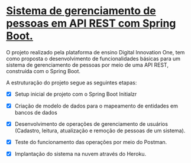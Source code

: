 # <u>Sistema de gerenciamento de pessoas em API REST com Spring Boot.</u>



O projeto realizado pela plataforma de ensino Digital Innovation One, tem como proposta o desenvolvimento de funcionalidades básicas para um sistema de gerenciamento de pessoas por meio de uma API REST, construída com o Spring Boot.

 A estruturação do projeto segue as seguintes etapas:

- [x] Setup inicial de projeto com o Spring Boot Initialzr
- [x] Criação de modelo de dados para o mapeamento de entidades em bancos de dados
- [x] Desenvolvimento de operações de gerenciamento de usuários (Cadastro, leitura, atualização e remoção de pessoas de um sistema).
- [x] Teste do funcionamento das operações por meio do Postman.
- [x] Implantação do sistema na nuvem através do Heroku.



